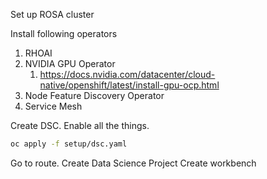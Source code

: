 Set up ROSA cluster

Install following operators

1. RHOAI
2. NVIDIA GPU Operator
   1. https://docs.nvidia.com/datacenter/cloud-native/openshift/latest/install-gpu-ocp.html
3. Node Feature Discovery Operator
4. Service Mesh

Create DSC. Enable all the things.

```bash
oc apply -f setup/dsc.yaml
```

Go to route.
Create Data Science Project
Create workbench
